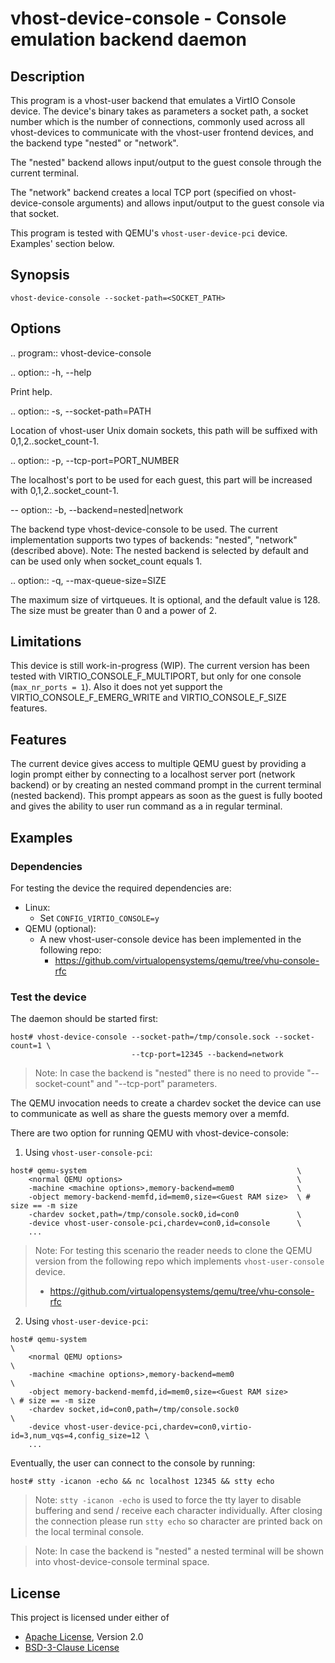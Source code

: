 # vhost-device-console - Console emulation backend daemon

## Description

This program is a vhost-user backend that emulates a VirtIO Console device.
The device's binary takes as parameters a socket path, a socket number which
is the number of connections, commonly used across all vhost-devices to
communicate with the vhost-user frontend devices, and the backend type
"nested" or "network".

The "nested" backend allows input/output to the guest console through the
current terminal.

The "network" backend creates a local TCP port (specified on vhost-device-console
arguments) and allows input/output to the guest console via that socket.

This program is tested with QEMU's `vhost-user-device-pci` device.
Examples' section below.

## Synopsis
```text
vhost-device-console --socket-path=<SOCKET_PATH>
```

## Options

.. program:: vhost-device-console

.. option:: -h, --help

  Print help.

.. option:: -s, --socket-path=PATH

  Location of vhost-user Unix domain sockets, this path will be suffixed with
  0,1,2..socket_count-1.

.. option:: -p, --tcp-port=PORT_NUMBER

 The localhost's port to be used for each guest, this part will be increased with
 0,1,2..socket_count-1.

-- option:: -b, --backend=nested|network

  The backend type vhost-device-console to be used. The current implementation
  supports two types of backends: "nested", "network" (described above).
  Note: The nested backend is selected by default and can be used only when
        socket_count equals 1.

.. option:: -q, --max-queue-size=SIZE

  The maximum size of virtqueues. It is optional, and the default value is
  128. The size must be greater than 0 and a power of 2.

## Limitations

This device is still work-in-progress (WIP). The current version has been tested
with VIRTIO_CONSOLE_F_MULTIPORT, but only for one console (`max_nr_ports = 1`).
Also it does not yet support the VIRTIO_CONSOLE_F_EMERG_WRITE and
VIRTIO_CONSOLE_F_SIZE features.

## Features

The current device gives access to multiple QEMU guest by providing a login prompt
either by connecting to a localhost server port (network backend) or by creating an
nested command prompt in the current terminal (nested backend). This prompt appears
as soon as the guest is fully booted and gives the ability to user run command as a
in regular terminal.

## Examples

### Dependencies
For testing the device the required dependencies are:
- Linux:
    - Set `CONFIG_VIRTIO_CONSOLE=y`
- QEMU (optional):
    - A new vhost-user-console device has been implemented in the following repo:
      - https://github.com/virtualopensystems/qemu/tree/vhu-console-rfc


### Test the device

The daemon should be started first:
```shell
host# vhost-device-console --socket-path=/tmp/console.sock --socket-count=1 \
                           --tcp-port=12345 --backend=network
```
>Note: In case the backend is "nested" there is no need to provide
       "--socket-count" and "--tcp-port" parameters.

The QEMU invocation needs to create a chardev socket the device can
use to communicate as well as share the guests memory over a memfd.

There are two option for running QEMU with vhost-device-console:

1) Using `vhost-user-console-pci`:
```text
host# qemu-system                                               \
    <normal QEMU options>                                       \
    -machine <machine options>,memory-backend=mem0              \
    -object memory-backend-memfd,id=mem0,size=<Guest RAM size>  \ # size == -m size
    -chardev socket,path=/tmp/console.sock0,id=con0             \
    -device vhost-user-console-pci,chardev=con0,id=console      \
    ...
```

> Note: For testing this scenario the reader needs to clone the QEMU version from the following repo
>       which implements `vhost-user-console` device.
> - https://github.com/virtualopensystems/qemu/tree/vhu-console-rfc

2) Using `vhost-user-device-pci`:
```text
host# qemu-system                                                                   \
    <normal QEMU options>                                                           \
    -machine <machine options>,memory-backend=mem0                                  \
    -object memory-backend-memfd,id=mem0,size=<Guest RAM size>                      \ # size == -m size
    -chardev socket,id=con0,path=/tmp/console.sock0                                 \
    -device vhost-user-device-pci,chardev=con0,virtio-id=3,num_vqs=4,config_size=12 \
    ...
```

Eventually, the user can connect to the console by running:
```test
host# stty -icanon -echo && nc localhost 12345 && stty echo
```

>Note: `stty -icanon -echo` is used to force the tty layer to disable buffering and send / receive each character individually. After closing the connection please run `stty echo` so character are printed back on the local terminal console.

>Note: In case the backend is "nested" a nested terminal will be shown into
       vhost-device-console terminal space.

## License

This project is licensed under either of

- [Apache License](http://www.apache.org/licenses/LICENSE-2.0), Version 2.0
- [BSD-3-Clause License](https://opensource.org/licenses/BSD-3-Clause)
